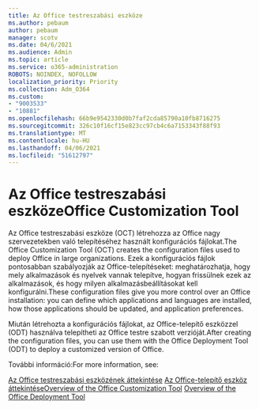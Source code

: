 ```yaml
---
title: Az Office testreszabási eszköze
ms.author: pebaum
author: pebaum
manager: scotv
ms.date: 04/6/2021
ms.audience: Admin
ms.topic: article
ms.service: o365-administration
ROBOTS: NOINDEX, NOFOLLOW
localization_priority: Priority
ms.collection: Adm_O364
ms.custom:
- "9003533"
- "10881"
ms.openlocfilehash: 66b9e9542330d0b7faf2cda85790a10fb8716275
ms.sourcegitcommit: 326c10f16cf15e823cc97cb4c6a7153343f88f93
ms.translationtype: MT
ms.contentlocale: hu-HU
ms.lasthandoff: 04/06/2021
ms.locfileid: "51612797"
---
```

# <a name="office-customization-tool"></a><span data-ttu-id="2f0a2-102">Az Office testreszabási eszköze</span><span class="sxs-lookup"><span data-stu-id="2f0a2-102">Office Customization Tool</span></span>

<span data-ttu-id="2f0a2-103">Az Office testreszabási eszköze (OCT) létrehozza az Office nagy szervezetekben való telepítéséhez használt konfigurációs fájlokat.</span><span class="sxs-lookup"><span data-stu-id="2f0a2-103">The Office Customization Tool (OCT) creates the configuration files used to deploy Office in large organizations.</span></span> <span data-ttu-id="2f0a2-104">Ezek a konfigurációs fájlok pontosabban szabályozják az Office-telepítéseket: meghatározhatja, hogy mely alkalmazások és nyelvek vannak telepítve, hogyan frissülnek ezek az alkalmazások, és hogy milyen alkalmazásbeállításokat kell konfigurálni.</span><span class="sxs-lookup"><span data-stu-id="2f0a2-104">These configuration files give you more control over an Office installation: you can define which applications and languages are installed, how those applications should be updated, and application preferences.</span></span> 

<span data-ttu-id="2f0a2-105">Miután létrehozta a konfigurációs fájlokat, az Office-telepítő eszközzel (ODT) használva telepítheti az Office testre szabott verzióját.</span><span class="sxs-lookup"><span data-stu-id="2f0a2-105">After creating the configuration files, you can use them with the Office Deployment Tool (ODT) to deploy a customized version of Office.</span></span> 

<span data-ttu-id="2f0a2-106">További információ:</span><span class="sxs-lookup"><span data-stu-id="2f0a2-106">For more information, see:</span></span>

<span data-ttu-id="2f0a2-107">[Az Office testreszabási eszközének áttekintése](https://docs.microsoft.com/deployoffice/overview-of-the-office-customization-tool-for-click-to-run) 
 [Az Office-telepítő eszköz áttekintése](https://docs.microsoft.com/deployoffice/overview-office-deployment-tool)</span><span class="sxs-lookup"><span data-stu-id="2f0a2-107">[Overview of the Office Customization Tool](https://docs.microsoft.com/deployoffice/overview-of-the-office-customization-tool-for-click-to-run)
[Overview of the Office Deployment Tool](https://docs.microsoft.com/deployoffice/overview-office-deployment-tool)</span></span>